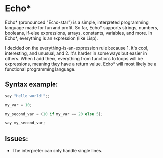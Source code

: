 # Echo*

Echo* (pronounced "Echo-star") is a simple, interpreted programming language made for fun and profit. So far, Echo* supports strings, numbers, booleans, if-else expressions, arrays, constants, variables, and more. In Echo*, everything is an expression (like Lisp).

I decided on the everything-is-an-expression rule because 1. it's cool, interesting, and unusual, and 2. it's harder in some ways but easier in others.
When I add them, everything from functions to loops will be expressions, meaning they have a return value. Echo* will most likely be a functional programming language.

## Syntax example:

```py
say "Hello world!";;

my_var = 10;

my_second_var = (10 if my_var == 20 else 5);

say my_second_var;
```

## Issues:

- The interpreter can only handle single lines.

